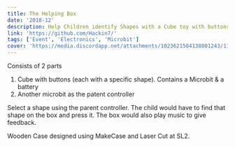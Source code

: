 ```yaml
---
title: The Helping Box
date: '2018-12'
description: Help Children identify Shapes with a Cube toy with buttons, as well as a parent controller
link: 'https://github.com/Hackin7/'
tags: ['Event', 'Electronics', 'Microbit']
cover: 'https://media.discordapp.net/attachments/1023621584138801243/1123872919945220148/DSC_0040.jpg'
---
```


Consists of 2 parts

1. Cube with buttons (each with a specific shape). Contains a Microbit & a battery
2. Another microbit as the patent controller

Select a shape using the parent controller.
The child would have to find that shape on the box and press it.
The box would also play music to give feedback.

Wooden Case designed using MakeCase and Laser Cut at SL2.
